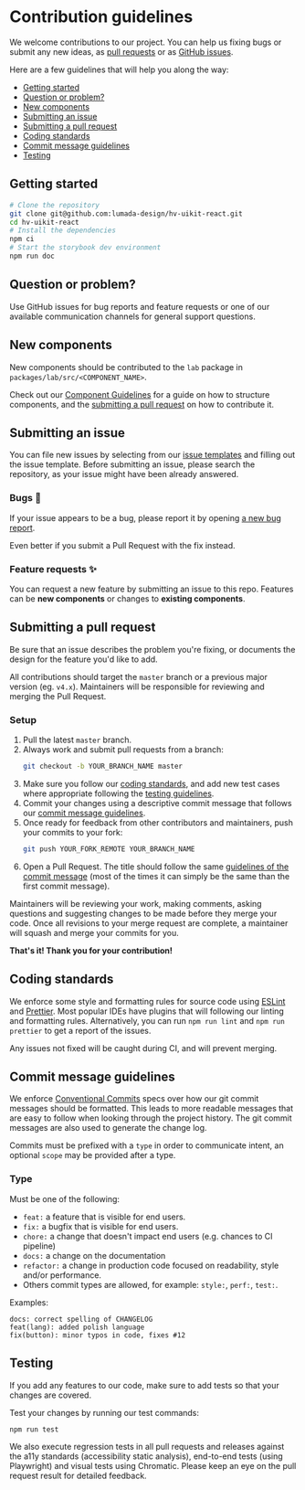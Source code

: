 # Contribution guidelines

We welcome contributions to our project. You can help us fixing bugs or submit any new ideas, as [pull requests](#submitting-a-pull-request) or as [GitHub issues](#submitting-an-issue).

Here are a few guidelines that will help you along the way:

- [Getting started](#getting-started)
- [Question or problem?](#question-or-problem)
- [New components](#new-components)
- [Submitting an issue](#submitting-an-issue)
- [Submitting a pull request](#submitting-a-pull-request)
- [Coding standards](#coding-standards)
- [Commit message guidelines](#commit-message-guidelines)
- [Testing](#testing)

<h2 id="getting-started">Getting started</h2>

```sh
# Clone the repository
git clone git@github.com:lumada-design/hv-uikit-react.git
cd hv-uikit-react
# Install the dependencies
npm ci
# Start the storybook dev environment
npm run doc
```

<h2 id="question-or-problem">Question or problem?</h2>

Use GitHub issues for bug reports and feature requests or one of our available communication channels for general support questions.

<h2 id="new-components">New components</h2>

New components should be contributed to the `lab` package in `packages/lab/src/<COMPONENT_NAME>`.

Check out our [Component Guidelines](./?path=/docs/overview-community-component-guidelines--docs) for a guide on how to structure components, and the [submitting a pull request](#submitting-a-pull-request) on how to contribute it.

<h2 id="submitting-an-issue">Submitting an issue</h2>

You can file new issues by selecting from our [issue templates](https://github.com/lumada-design/hv-uikit-react/issues/new/choose) and filling out the issue template.
Before submitting an issue, please search the repository, as your issue might have been already answered.

### Bugs 🐛

If your issue appears to be a bug, please report it by opening [a new bug report](https://github.com/lumada-design/hv-uikit-react/issues/new?template=1.bug_report.yml).

Even better if you submit a Pull Request with the fix instead.

### Feature requests ✨

You can request a new feature by submitting an issue to this repo.
Features can be **new components** or changes to **existing components**.

<h2 id="submitting-a-pull-request">Submitting a pull request</h2>

Be sure that an issue describes the problem you're fixing, or documents the design for the feature you'd like to add.

All contributions should target the `master` branch or a previous major version (eg. `v4.x`). Maintainers will be responsible for reviewing and merging the Pull Request.

### Setup

1. Pull the latest `master` branch.
2. Always work and submit pull requests from a branch:
   ```sh
   git checkout -b YOUR_BRANCH_NAME master
   ```
3. Make sure you follow our [coding standards](#coding-standards), and add new test cases where appropriate following the [testing guidelines](#testing).
4. Commit your changes using a descriptive commit message that follows our [commit message guidelines](#commit-message-guidelines).
5. Once ready for feedback from other contributors and maintainers, push your commits to your fork:
   ```sh
   git push YOUR_FORK_REMOTE YOUR_BRANCH_NAME
   ```
6. Open a Pull Request. The title should follow the same [guidelines of the commit message](#commit-message-guidelines) (most of the times it can simply be the same than the first commit message).

Maintainers will be reviewing your work, making comments, asking questions and suggesting changes to be made before they merge your code.
Once all revisions to your merge request are complete, a maintainer will squash and merge your commits for you.

**That's it! Thank you for your contribution!**

<h2 id="coding-standards">Coding standards</h2>

We enforce some style and formatting rules for source code using [ESLint](http://eslint.org/) and [Prettier](https://prettier.io/).
Most popular IDEs have plugins that will following our linting and formatting rules. Alternatively, you can run `npm run lint` and `npm run prettier` to get a report of the issues.

Any issues not fixed will be caught during CI, and will prevent merging.

<h2 id="commit-message-guidelines">Commit message guidelines</h2>

We enforce [Conventional Commits](https://www.conventionalcommits.org/en/v1.0.0/) specs over how our git commit messages should be formatted.
This leads to more readable messages that are easy to follow when looking through the project history. The git commit messages are also used to generate the change log.

Commits must be prefixed with a `type` in order to communicate intent, an optional `scope` may be provided after a type.

### Type

Must be one of the following:

- `feat:` a feature that is visible for end users.
- `fix:` a bugfix that is visible for end users.
- `chore:` a change that doesn't impact end users (e.g. chances to CI pipeline)
- `docs:` a change on the documentation
- `refactor:` a change in production code focused on readability, style and/or performance.
- Others commit types are allowed, for example: `style:`, `perf:`, `test:`.

Examples:

```
docs: correct spelling of CHANGELOG
feat(lang): added polish language
fix(button): minor typos in code, fixes #12
```

<h2 id="testing">Testing</h2>

If you add any features to our code, make sure to add tests so that your changes are covered.

Test your changes by running our test commands:

```
npm run test
```

We also execute regression tests in all pull requests and releases against the a11y standards (accessibility static analysis), end-to-end tests (using Playwright) and visual tests using Chromatic. Please keep an eye on the pull request result for detailed feedback.
